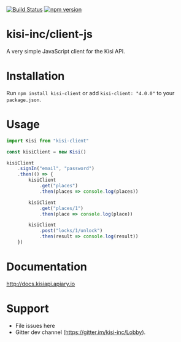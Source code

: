 [![Build Status](https://travis-ci.org/kisi-inc/client-js.svg?branch=release-4.0.0)](https://travis-ci.org/kisi-inc/client-js) [![npm version](https://badge.fury.io/js/kisi-client.svg)](https://badge.fury.io/js/kisi-client)

# kisi-inc/client-js

A very simple JavaScript client for the Kisi API.

# Installation

Run `npm install kisi-client` or add `kisi-client: "4.0.0"` to your `package.json`.

# Usage

```javascript
import Kisi from "kisi-client"

const kisiClient = new Kisi()

kisiClient
    .signIn("email", "password")
    .then(() => {
        kisiClient
            .get("places")
            .then(places => console.log(places))

        kisiClient
            .get("places/1")
            .then(place => console.log(place))

        kisiClient
            .post("locks/1/unlock")
            .then(result => console.log(result))
    })

```

# Documentation

<http://docs.kisiapi.apiary.io>

# Support

- File issues here
- Gitter dev channel (<https://gitter.im/kisi-inc/Lobby>).
